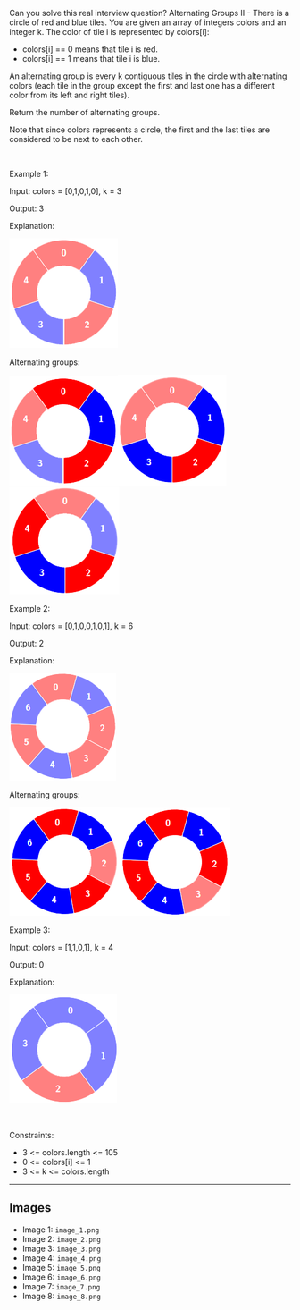 Can you solve this real interview question? Alternating Groups II - There is a circle of red and blue tiles. You are given an array of integers colors and an integer k. The color of tile i is represented by colors[i]:

 * colors[i] == 0 means that tile i is red.
 * colors[i] == 1 means that tile i is blue.

An alternating group is every k contiguous tiles in the circle with alternating colors (each tile in the group except the first and last one has a different color from its left and right tiles).

Return the number of alternating groups.

Note that since colors represents a circle, the first and the last tiles are considered to be next to each other.

 

Example 1:

Input: colors = [0,1,0,1,0], k = 3

Output: 3

Explanation:

![Example 1](./image_1.png)

Alternating groups:

![Example 2](./image_2.png)![Example 3](./image_3.png)![Example 4](./image_4.png)

Example 2:

Input: colors = [0,1,0,0,1,0,1], k = 6

Output: 2

Explanation:

![Example 5](./image_5.png)

Alternating groups:

![Example 6](./image_6.png)![Example 7](./image_7.png)

Example 3:

Input: colors = [1,1,0,1], k = 4

Output: 0

Explanation:

![Example 8](./image_8.png)

 

Constraints:

 * 3 <= colors.length <= 105
 * 0 <= colors[i] <= 1
 * 3 <= k <= colors.length

---

## Images

- Image 1: `image_1.png`
- Image 2: `image_2.png`
- Image 3: `image_3.png`
- Image 4: `image_4.png`
- Image 5: `image_5.png`
- Image 6: `image_6.png`
- Image 7: `image_7.png`
- Image 8: `image_8.png`

